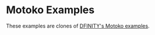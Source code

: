 # Motoko Examples

These examples are clones of [DFINITY's Motoko examples](https://github.com/dfinity/examples/tree/master/motoko).